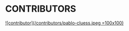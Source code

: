 # CONTRIBUTORS

<!-- ADD YOUR DATA AT THE TOP -->

[![contributor](/contributors/pablo-cluess.jpeg =100x100)](https://github.com/pablo-clueless)
